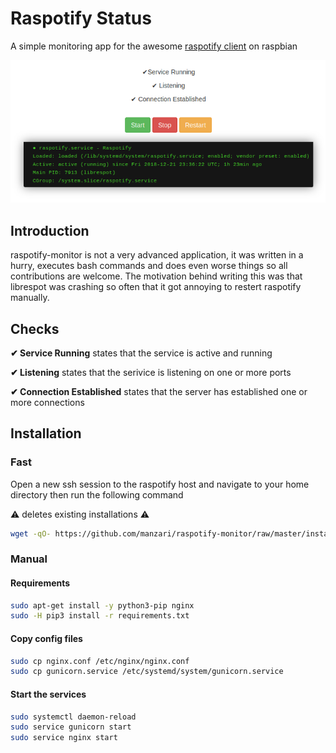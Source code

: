 # Raspotify Status
A simple monitoring app for the awesome [raspotify client](https://github.com/dtcooper/raspotify) on raspbian

![](/screenshot.png?raw=true)

## Introduction
raspotify-monitor is not a very advanced application, it was written in a hurry, executes bash commands and does even worse things so all contributions are welcome.
The motivation behind writing this was that librespot was crashing so often that it got annoying to restert raspotify manually.

## Checks
**✔ Service Running** states that the service is active and running

**✔ Listening** states that the serivice is listening on one or more ports

**✔ Connection Established** states that the server has established one or more connections

## Installation
### Fast
Open a new ssh session to the raspotify host and navigate to your home directory then run the following command

⚠️ deletes existing installations ⚠️
```bash
wget -qO- https://github.com/manzari/raspotify-monitor/raw/master/install/install.sh | bash
```
### Manual
#### Requirements
```bash
sudo apt-get install -y python3-pip nginx
sudo -H pip3 install -r requirements.txt
```
#### Copy config files
```bash
sudo cp nginx.conf /etc/nginx/nginx.conf
sudo cp gunicorn.service /etc/systemd/system/gunicorn.service
```
#### Start the services
```bash
sudo systemctl daemon-reload
sudo service gunicorn start
sudo service nginx start
```
